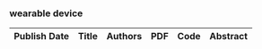 
### wearable device
|Publish Date|Title|Authors|PDF|Code|Abstract|
| :---: | :---: | :---: | :---: | :---: | :---: |
